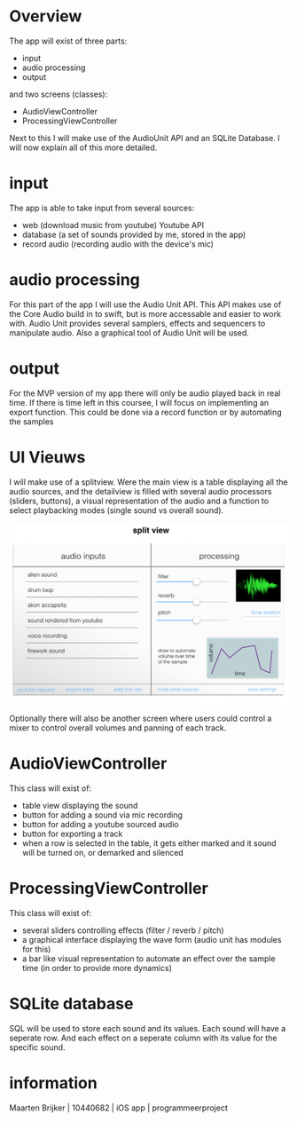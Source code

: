 # Overview

The app will exist of three parts:
 - input
 - audio processing
 - output

and two screens (classes):
 - AudioViewController
 - ProcessingViewController

Next to this I will make use of the AudioUnit API and an SQLite Database.
I will now explain all of this more detailed.

# input

The app is able to take input from several sources:
 - web (download music from youtube) Youtube API
 - database (a set of sounds provided by me, stored in the app)
 - record audio (recording audio with the device's mic)

# audio processing

For this part of the app I will use the Audio Unit API. This API makes use of the Core Audio build in to swift, but is more accessable and easier to work with. Audio Unit provides several samplers, effects and sequencers to manipulate audio. Also a graphical tool of Audio Unit will be used.

# output

For the MVP version of my app there will only be audio played back in real time. If there is time left in this coursee, I will focus on implementing an export function. This could be done via a record function or by automating the samples

# UI Vieuws

I will make use of a splitview. Were the main view is a table displaying all the audio sources, and the detailview is filled with several audio processors (sliders, buttons), a visual representation of the audio and a function to select playbacking modes (single sound vs overall sound).

![alt-tag](https://github.com/MaartenBrijker/project/blob/master/doc/sketch.png)

Optionally there will also be another screen where users could control a mixer to control overall volumes and panning of each track.

# AudioViewController

This class will exist of:
 - table view displaying the sound
 - button for adding a sound via mic recording
 - button for adding a youtube sourced audio
 - button for exporting a track
 - when a row is selected in the table, it gets either marked and it sound will be turned on, or demarked and silenced

# ProcessingViewController

This class will exist of:
 - several sliders controlling effects (filter / reverb / pitch)
 - a graphical interface displaying the wave form (audio unit has modules for this)
 - a bar like visual representation to automate an effect over the sample time (in order to provide more dynamics)

# SQLite database

SQL will be used to store each sound and its values. Each sound will have a seperate row. And each effect on a seperate column with its value for the specific sound.

# information
Maarten Brijker |
10440682 |
iOS app |
programmeerproject